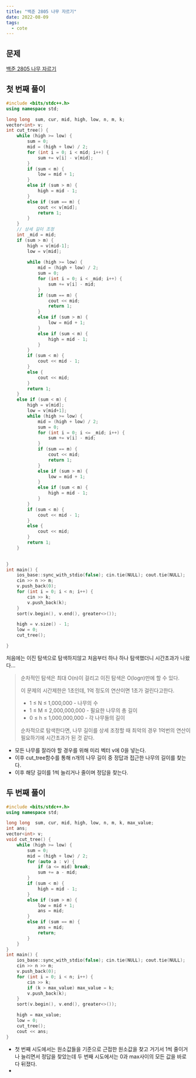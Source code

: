 ```yaml
---
title: "백준 2805 나무 자르기"
date: 2022-08-09
tags:
  - cote
---
```


## 문제

[백준 2805 나무 자르기](https://www.acmicpc.net/problem/2805)



## 첫 번째 풀이

```cpp
#include <bits/stdc++.h>
using namespace std;

long long  sum, cur, mid, high, low, n, m, k;
vector<int> v;
int cut_tree() {
	while (high >= low) {
		sum = 0;
		mid = (high + low) / 2;
		for (int i = 0; i < mid; i++) {
			sum += v[i] - v[mid];
		}
		if (sum < m) {
			low = mid + 1;
		}
		else if (sum > m) {
			high = mid - 1;
		}
		else if (sum == m) {
			cout << v[mid];
			return 1;
		}
	}
	// 상세 길이 조정
	int _mid = mid;
	if (sum > m) {
		high = v[mid-1];
		low = v[mid];
		
		while (high >= low) {
			mid = (high + low) / 2;
			sum = 0;
			for (int i = 0; i < _mid; i++) {
				sum += v[i] - mid;
			}
			if (sum == m) {
				cout << mid;
				return 1;
			}
			else if (sum > m) {
				low = mid + 1;
			}
			else if (sum < m) {
				high = mid - 1;
			}
		}
		if (sum < m) {
			cout << mid - 1;
		}
		else {
			cout << mid;
		}
		return 1;
	}
	else if (sum < m) {
		high = v[mid];
		low = v[mid+1];
		while (high >= low) {
			mid = (high + low) / 2;
			sum = 0;
			for (int i = 0; i <= _mid; i++) {
				sum += v[i] - mid;
			}
			if (sum == m) {
				cout << mid;
				return 1;
			}
			else if (sum > m) {
				low = mid + 1;
			}
			else if (sum < m) {
				high = mid - 1;
			}
		}
		if (sum < m) {
			cout << mid - 1;
		}
		else {
			cout << mid;
		}
		return 1;
	}

	
}
int main() {
	ios_base::sync_with_stdio(false); cin.tie(NULL); cout.tie(NULL);
	cin >> n >> m;
	v.push_back(0);
	for (int i = 0; i < n; i++) {
		cin >> k;
		v.push_back(k);
	}
	sort(v.begin(), v.end(), greater<>());

	high = v.size() - 1;
	low = 0;
	cut_tree();

}
```

처음에는 이진 탐색으로 탐색하지않고 처음부터 하나 하나 탐색했더니 시간초과가 나왔다...<br/>

> 순차적인 탐색은 최대 O(n)이 걸리고 이진 탐색은 O(logn)만에 할 수 있다. <br/>
>
> 이 문제의 시간제한은 1초인데, 1억 정도의 연산이면 1초가 걸린다고한다.<br/>
>
> * 1 ≤ N ≤ 1,000,000  - 나무의 수
> * 1 ≤ M ≤ 2,000,000,000 - 필요한 나무의 총 길이
> * 0 ≤ h ≤ 1,000,000,000 - 각 나무들의 길이
>
> 순차적으로 탐색한다면, 나무 길이를 상세 조정할 때 최악의 경우 1억번의 연산이 필요하기에 시간초과가 된 것 같다.

* 모든 나무를 잘라야 할 경우를 위해 미리 벡터 v에 0을 넣는다.
* 이후 cut_tree함수를 통해 n개의 나무 길이 중 정답과 접근한 나무의 길이를 찾는다.
* 이후 해당 길이를 1씩 늘리거나 줄이며 정답을 찾는다.





## 두 번째 풀이

```cpp
#include <bits/stdc++.h>
using namespace std;

long long  sum, cur, mid, high, low, n, m, k, max_value;
int ans;
vector<int> v;
void cut_tree() {
	while (high >= low) {
		sum = 0;
		mid = (high + low) / 2;
		for (auto a : v) {
			if (a <= mid) break;
			sum += a - mid;
		}
		if (sum < m) {
			high = mid - 1;
		}
		else if (sum > m) {
			low = mid + 1;
			ans = mid;
		}
		else if (sum == m) {
			ans = mid;
			return;
		}
	}
}
int main() {
	ios_base::sync_with_stdio(false); cin.tie(NULL); cout.tie(NULL);
	cin >> n >> m;
	v.push_back(0);
	for (int i = 0; i < n; i++) {
		cin >> k;
		if (k > max_value) max_value = k;
		v.push_back(k);
	}
	sort(v.begin(), v.end(), greater<>());

	high = max_value;
	low = 0;
	cut_tree();
	cout << ans;
}
```

* 첫 번째 시도에서는 원소값들을 기준으로 근접한 원소값을 찾고 거기서 1씩 줄이거나 늘리면서 정답을 찾았는데 두 번째 시도에서는 0과 max사이의 모든 값을 바로 다 뒤졌다.
* 

